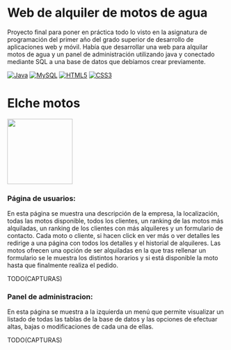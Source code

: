 # Web de alquiler de motos de agua
Proyecto final para poner en práctica todo lo visto en la asignatura de programación del primer año del grado superior de desarrollo de aplicaciones web y móvil.
Había que desarrollar una web para alquilar motos de agua y un panel de administración utilizando java y conectado mediante SQL a una base de datos que debíamos crear previamente.

[![Java](https://img.shields.io/badge/java-%23ED8B00.svg?style=for-the-badge&logo=java&logoColor=white)](https://dev.java/)
[![MySQL](https://img.shields.io/badge/mysql-%2300f.svg?style=for-the-badge&logo=mysql&logoColor=white)](https://www.mysql.com/)
[![HTML5](https://img.shields.io/badge/html5-%23E34F26.svg?style=for-the-badge&logo=html5&logoColor=white)](https://en.wikipedia.org/wiki/HTML5)
[![CSS3](https://img.shields.io/badge/css3-%231572B6.svg?style=for-the-badge&logo=css3&logoColor=white)](https://developer.mozilla.org/es/docs/Web/CSS)

# Elche motos 

<img src="https://i.imgur.com/pJguhCM.png" width="150">

### Página de usuarios:
En esta página se muestra una descripción de la empresa, la localización, todas las motos disponible, todos los clientes, un ranking de las motos más alquiladas, 
un ranking de los clientes con más alquileres y un formulario de contacto.
Cada moto o cliente, si hacen click en ver más o ver detalles les redirige a una página con todos los detalles y el historial de alquileres. Las motos ofrecen una opción de ser alquiladas
en la que tras rellenar un formulario se le muestra los distintos horarios y si está disponible la moto hasta que finalmente realiza el pedido.


TODO(CAPTURAS)


### Panel de administracion:
En esta página se muestra a la izquierda un menú que permite visualizar un listado de todas las tablas de la base de datos y las opciones de efectuar altas, bajas o modificaciones de cada una de ellas.


TODO(CAPTURAS)


